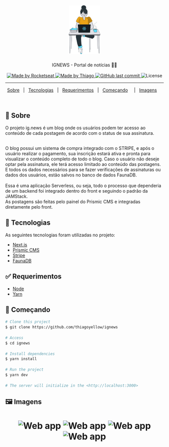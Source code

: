 <h1 align="center">

<img src="https://raw.githubusercontent.com/khalleb/ignews/main/public/images/avatar.svg" alt="rocketshoes" width="100px"/>

</h1>

<p align="center">
  IGNEWS - Portal de notícias 📰🚀
  <br>
  <br>

  <a href="https://rocketseat.com.br">
    <img alt="Made by Rocketseat" src="https://img.shields.io/badge/made%20by-Rocketseat-%237519C1">
  </a>

  <a href="https://www.linkedin.com/in/thiago-g-santos/">
    <img alt="Made by Thiago" src="https://img.shields.io/badge/made%20by-thiago-%237519C1">
  </a>

  <a href="https://github.com/thiagoyellow/ignews/commits/main">
    <img alt="GitHub last commit" src="https://img.shields.io/github/last-commit/thiago/ignews">
  </a>

  <img alt="License" src="https://img.shields.io/github/license/thiagoyellow/ignews">
</p>

---

<p align="center">
  <a href="#dart-sobre">Sobre</a> &#xa0; | &#xa0; 
  <a href="#rocket-tecnologias">Tecnologias</a> &#xa0; | &#xa0;
  <a href="#white_check_mark-requerimentos">Requerimentos</a> &#xa0; | &#xa0;
  <a href="#checkered_flag-começando">Começando</a> &#xa0; &#xa0; | &#xa0;
  <a href="#framed_picture-imagens">Imagens</a> &#xa0; &#xa0;
</p>

<br>

## :dart: Sobre ##

<p> O projeto ig.news é um blog onde os usuários podem ter acesso ao conteúdo de cada postagem de acordo com o status de sua assinatura.<br><br>
<p> O blog possui um sistema de compra integrado com o STRIPE, e após o usuário realizar o pagamento, sua inscrição estará ativa e pronta para visualizar o conteúdo completo
de todo o blog. Caso o usuário não deseje optar pela assinatura, ele terá acesso limitado ao conteúdo das postagens. E todos os dados necessários para se fazer verificações
de assinaturas ou dados dos usuários, estão salvos no banco de dados FaunaDB.
<br>
<br>
Essa é uma aplicação Serverless, ou seja, todo o processo que dependeria de um backend foi integrado dentro do front e seguindo o padrão da JAMStack.
<br>
As postagens são feitas pelo painel do Prismic CMS e integradas diretamente pelo front.


## :rocket: Tecnologias ##

As seguintes tecnologias foram utilizadas no projeto:

- [Next.js](https://nextjs.org/)
- [Prismic CMS](https://prismic.io/)
- [Stripe](https://stripe.com/)
- [FaunaDB](https://fauna.com/)

## :white_check_mark: Requerimentos ##

- [Node](https://nodejs.org/en/)
- [Yarn](https://yarnpkg.com/lang/en/)

## :checkered_flag: Começando ##

```bash
# Clone this project
$ git clone https://github.com/thiagoyellow/ignews

# Access
$ cd ignews

# Install dependencies
$ yarn install

# Run the project
$ yarn dev

# The server will initialize in the <http://localhost:3000>
```
## :framed_picture: Imagens ##

<h1 align="center">
    <img alt = "Web app" src = "./.github/image-01.png" width = "500px" />
    <img alt = "Web app" src = "./.github/image-02.png" width = "500px" />
    <img alt = "Web app" src = "./.github/image-03.png" width = "500px" />
    <img alt = "Web app" src = "./.github/image-04.png" width = "500px" />
</h1>



